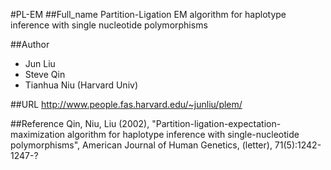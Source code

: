 #PL-EM
##Full_name
Partition-Ligation EM algorithm for haplotype inference with single nucleotide polymorphisms

##Author
* Jun Liu
* Steve Qin
* Tianhua Niu (Harvard Univ)

##URL
http://www.people.fas.harvard.edu/~junliu/plem/

##Reference
Qin, Niu, Liu (2002), "Partition-ligation-expectation-maximization algorithm for haplotype inference with single-nucleotide polymorphisms", American Journal of Human Genetics, (letter), 71(5):1242-1247-?

